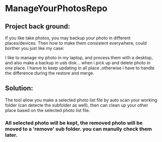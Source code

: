 # ManageYourPhotosRepo

## Project back ground:

If you like take photos, you may backup your photo in different places/devices. Then how to make them consistent everywhere, could borther you just like my case:

I like to manage my photo in my laptop, and process them with a desktop, and also make a backup in usb disk... when i pick up and delete photo in one place.  I hanve to keep updating in all place ,otherwise i have to handle the difference during the restore and merge.


## Solution:
The tool allow you make a selected photo list file by auto scan your working folder (can detecte the subfolder as well), then can clean up your other place based on the selected photo list file.

### All selected photo will be kept, the removed photo will be moved to a 'remove' sub folder. you can manully check them later.
